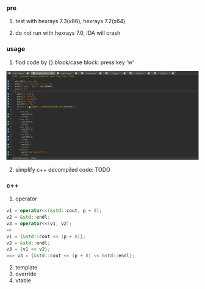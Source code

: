 ### pre

1. test with hexrays 7.3(x86), hexrays 7.2(x64)

2. do not run with hexrays 7.0, IDA will crash


### usage

1. flod code by {} block/case block: press key 'w'

![](./pic/hexraysIDAplusFlodCode.gif)

2. simplify c++ decompiled code: TODO

### c++
1. operator
```cpp
v1 = operator<<(&std::cout, p + 8);
v2 = &std::endl;
v3 = operator<<(v1, v2);
=> 
v1 = {&std::cout << (p + 8)};
v2 = &std::endl;
v3 = {v1 << v2};
==> v3 = {&std::cout << (p + 8) << &std::endl};
```
2. template
3. override
4. vtable
